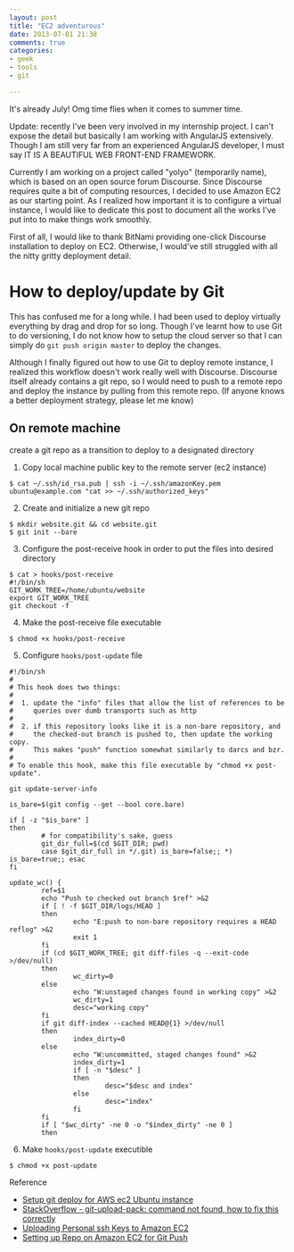 ```yaml
---
layout: post
title: "EC2 adventurous"
date: 2013-07-01 21:38
comments: true
categories:
- geek
- tools
- git

---
```


It's already July! Omg time flies when it comes to summer time.

Update: recently I've been very involved in my internship project. I can't expose the detail but basically I am working with AngularJS extensively. Though I am still very far from an experienced AngularJS developer, I must say IT IS A BEAUTIFUL WEB FRONT-END FRAMEWORK.

Currently I am working on a project called "yolyo" (temporarily name), which is based on an open source forum Discourse. Since Discourse requires quite a bit of computing resources, I decided to use Amazon EC2 as our starting point. As I realized how important it is to configure a virtual instance, I would like to dedicate this post to document all the works I've put into to make things work smoothly.

First of all, I would like to thank BitNami providing one-click Discourse installation to deploy on EC2. Otherwise, I would've still struggled with all the nitty gritty deployment detail.

# How to deploy/update by Git
This has confused me for a long while. I had been used to deploy virtually everything by drag and drop for so long. Though I've learnt how to use Git to do versioning, I do not know how to setup the cloud server so that I can simply do `git push origin master` to deploy the changes.

Although I finally figured out how to use Git to deploy remote instance, I realized this workflow doesn't work really well with Discourse. Discourse itself already contains a git repo, so I would need to push to a remote repo and deploy the instance by pulling from this remote repo. (If anyone knows a better deployment strategy, please let me know)

## On remote machine
create a git repo as a transition to deploy to a designated directory

1. Copy local machine public key to the remote server (ec2 instance)
``` shell
$ cat ~/.ssh/id_rsa.pub | ssh -i ~/.ssh/amazonKey.pem ubuntu@example.com "cat >> ~/.ssh/authorized_keys"
```
2. Create and initialize a new git repo
``` shell
$ mkdir website.git && cd website.git
$ git init --bare
```
3. Configure the post-receive hook in order to put the files into desired directory
``` shell
$ cat > hooks/post-receive
#!/bin/sh
GIT_WORK_TREE=/home/ubuntu/website
export GIT_WORK_TREE
git checkout -f
```
4. Make the post-receive file executable

``` shell
$ chmod +x hooks/post-receive
```

5. Configure `hooks/post-update` file
``` shell
#!/bin/sh
#
# This hook does two things:
#
#  1. update the "info" files that allow the list of references to be
#     queries over dumb transports such as http
#
#  2. if this repository looks like it is a non-bare repository, and
#     the checked-out branch is pushed to, then update the working copy.
#     This makes "push" function somewhat similarly to darcs and bzr.
#
# To enable this hook, make this file executable by "chmod +x post-update".

git update-server-info

is_bare=$(git config --get --bool core.bare)

if [ -z "$is_bare" ]
then
        # for compatibility's sake, guess
        git_dir_full=$(cd $GIT_DIR; pwd)
        case $git_dir_full in */.git) is_bare=false;; *) is_bare=true;; esac
fi

update_wc() {
        ref=$1
        echo "Push to checked out branch $ref" >&2
        if [ ! -f $GIT_DIR/logs/HEAD ]
        then
                echo "E:push to non-bare repository requires a HEAD reflog" >&2
                exit 1
        fi
        if (cd $GIT_WORK_TREE; git diff-files -q --exit-code >/dev/null)
        then
                wc_dirty=0
        else
                echo "W:unstaged changes found in working copy" >&2
                wc_dirty=1
                desc="working copy"
        fi
        if git diff-index --cached HEAD@{1} >/dev/null
        then
                index_dirty=0
        else
                echo "W:uncommitted, staged changes found" >&2
                index_dirty=1
                if [ -n "$desc" ]
                then
                        desc="$desc and index"
                else
                        desc="index"
                fi
        fi
        if [ "$wc_dirty" -ne 0 -o "$index_dirty" -ne 0 ]
        then
```
6. Make `hooks/post-update` executible
``` shell
$ chmod +x post-update
```

Reference

* [Setup git deploy for AWS ec2 Ubuntu instance](http://www.jeffhoefs.com/2012/09/setup-git-deploy-for-aws-ec2-ubuntu-instance/)
* [StackOverflow - git-upload-pack: command not found, how to fix this correctly](http://stackoverflow.com/questions/225291/git-upload-pack-command-not-found-how-to-fix-this-correctly)
* [Uploading Personal ssh Keys to Amazon EC2 ](http://alestic.com/2010/10/ec2-ssh-keys)
* [Setting up Repo on Amazon EC2 for Git Push ](http://blog.gbinghan.com/2012/05/setting-up-repo-on-amazon-ec2-for-git.html)


